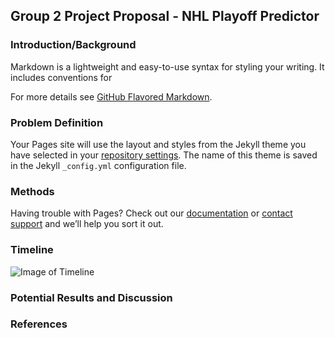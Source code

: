 ## Group 2 Project Proposal - NHL Playoff Predictor

### Introduction/Background

Markdown is a lightweight and easy-to-use syntax for styling your writing. It includes conventions for


For more details see [GitHub Flavored Markdown](https://guides.github.com/features/mastering-markdown/).

### Problem Definition

Your Pages site will use the layout and styles from the Jekyll theme you have selected in your [repository settings](https://github.com/ksabnani6/cs-4641-project/settings/pages). The name of this theme is saved in the Jekyll `_config.yml` configuration file.

### Methods

Having trouble with Pages? Check out our [documentation](https://docs.github.com/categories/github-pages-basics/) or [contact support](https://support.github.com/contact) and we’ll help you sort it out.

### Timeline
![Image of Timeline](/images/timeline.png)

### Potential Results and Discussion

### References
